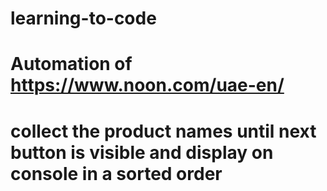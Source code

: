 # learning-to-code
# Automation of https://www.noon.com/uae-en/
# collect the product names until next button is visible and display on console in a sorted order 
